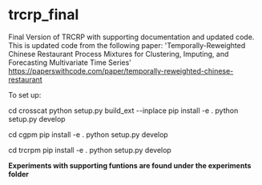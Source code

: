 # trcrp_final
Final Version of TRCRP with supporting documentation and updated code. This is updated code from the following paper:
'Temporally-Reweighted Chinese Restaurant Process Mixtures for Clustering, Imputing, and Forecasting Multivariate Time Series'
https://paperswithcode.com/paper/temporally-reweighted-chinese-restaurant



To set up:

cd crosscat
python setup.py build_ext --inplace
pip install -e .
python setup.py develop


cd cgpm
pip install -e .
python setup.py develop

cd trcrpm
pip install -e .
python setup.py develop

**Experiments with supporting funtions are found under the experiments folder**
